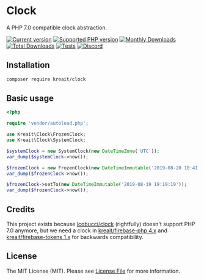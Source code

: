 # Clock

A PHP 7.0 compatible clock abstraction.

[![Current version](https://img.shields.io/packagist/v/kreait/clock.svg)](https://packagist.org/packages/kreait/clock)
[![Supported PHP version](https://img.shields.io/packagist/php-v/kreait/clock.svg)]()
[![Monthly Downloads](https://img.shields.io/packagist/dm/kreait/clock.svg)](https://packagist.org/packages/kreait/clock/stats)
[![Total Downloads](https://img.shields.io/packagist/dt/kreait/clock.svg)](https://packagist.org/packages/kreait/clock/stats)
[![Tests](https://github.com/kreait/clock-php/actions/workflows/tests.yml/badge.svg)](https://github.com/kreait/clock-php/actions/workflows/tests.yml)
[![Discord](https://img.shields.io/discord/807679292573220925.svg?color=7289da&logo=discord)](https://discord.gg/Yacm7unBsr)

## Installation

```bash
composer require kreait/clock
```

## Basic usage

```php
<?php

require 'vendor/autoload.php';

use Kreait\Clock\FrozenClock;
use Kreait\Clock\SystemClock;

$systemClock = new SystemClock(new DateTimeZone('UTC'));
var_dump($systemClock->now());

$frozenClock = new FrozenClock(new DateTimeImmutable('2019-08-20 10:41:53'));
var_dump($frozenClock->now());

$frozenClock->setTo(new DateTimeImmutable('2019-08-19 19:19:19'));
var_dump($frozenClock->now());
```

## Credits

This project exists because [lcobucci/clock](https://github.com/lcobucci/clock) (rightfully)
doesn't support PHP 7.0 anymore, but we need a clock in [kreait/firebase-php 4.x](https://github.com/kreait/firebase-php)
and [kreait/firebase-tokens 1.x](https://github.com/kreait/firebase-tokens-php) for backwards compatibility.

## License

The MIT License (MIT). Please see [License File](LICENSE) for more information.
